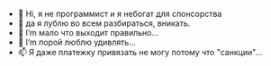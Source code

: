 - 👋 Hi, я не программист и я небогат для спонсорства
- 👀 да я лублю во всем разбираться, вникать.
- 🌱 I’m мало что выходит правильно...
- 💞️ I’m порой люблю удивлять...
- 📫 Я даже платежку привязать не могу потому что "санкции"...

<!---
MitrichDot/MitrichDot is a ✨ special ✨ repository because its `README.md` (this file) appears on your GitHub profile.
You can click the Preview link to take a look at your changes.
--->
